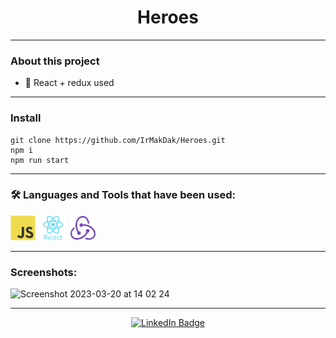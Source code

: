 <h1 align="center">
  Heroes
</h1>

---

### About this project
- 🌱 React + redux used

---

### Install
```
git clone https://github.com/IrMakDak/Heroes.git
npm i
npm run start
```

---

### :hammer_and_wrench: Languages and Tools that have been used:

<div>
  <img src="https://github.com/devicons/devicon/blob/master/icons/javascript/javascript-original.svg" title="JavaScript" alt="JavaScript" width="40" height="40"/>&nbsp;
  <img src="https://github.com/devicons/devicon/blob/master/icons/react/react-original-wordmark.svg" title="react" alt="react" width="40" height="40"/>&nbsp;
  <img src="https://github.com/devicons/devicon/blob/master/icons/redux/redux-original.svg" title="redux" alt="redux" width="40" height="40"/>&nbsp;
  
</div>

---

### Screenshots:

<img width="1122" alt="Screenshot 2023-03-20 at 14 02 24" src="https://user-images.githubusercontent.com/54810215/226351928-2dc95f17-2e92-4384-9e30-de9b314c6192.png">

---

<div id="badges" align="center">
  <a href="https://www.linkedin.com/in/ir-makedonskaya-ximkd/">
    <img src="https://img.shields.io/badge/LinkedIn-blue?style=for-the-badge&logo=linkedin&logoColor=white" alt="LinkedIn Badge"/>
  </a>
